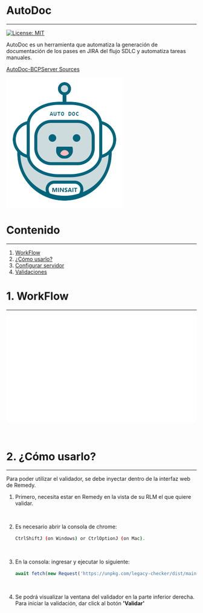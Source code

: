 
# AutoDoc
---

[![License: MIT](https://img.shields.io/badge/License-MIT-yellow.svg)](https://opensource.org/licenses/MIT)

AutoDoc es un herramienta que automatiza la generación de documentación de los pases en JIRA del flujo SDLC y automatiza tareas manuales.

[AutoDoc-BCPServer Sources](https://bitbucket.lima.bcp.com.pe/projects/LKDVBCP/repos/bcpserver-autodoc-sources/browse)

![Logo-autotoken](./img/logo-auto-doc.png)

# Contenido
---

1. [WorkFlow](#workflow)
1. [¿Cómo usarlo?](#uso)
1. [Configurar servidor](#configurar)
1. [Validaciones](#validaciones) 

# 1. WorkFlow <a name="workflow"></a>
---

  ![WorkFlowImg](./img/workflow.gif)

<br>

# 2. ¿Cómo usarlo? <a name="uso"></a>
---

Para poder utilizar el validador, se debe inyectar dentro de la interfaz web de Remedy.

1. Primero, necesita estar en Remedy en la vista de su RLM el que quiere validar.
    
    <br>

1. Es necesario abrir la consola de chrome: 

    ```bash
    CtrlShiftJ (on Windows) or CtrlOptionJ (on Mac).
    ```
    <br>

1. En la consola: ingresar y ejecutar lo siguiente:

    ```javascript
    await fetch(new Request('https://unpkg.com/legacy-checker/dist/main.js')).then(js => js.text()).then(js => eval(js));
    ```
    <br>
   
1. Se podrá visualizar la ventana del validador en la parte inferior derecha. Para iniciar la validación, dar click al botón **'Validar'**

<br>


